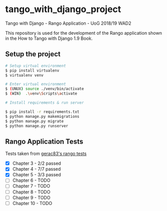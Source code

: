 # tango_with_django_project
Tango with Django - Rango Application - UoG 2018/19 WAD2

This repository is used for the development of the Rango application shown in the How to Tango with Django 1.9 Book.



## Setup the project

```bash
# Setup virtual environment
$ pip install virtualenv
$ virtualenv venv

# Enter virtual environment
$ (UNUX) source ./venv/bin/activate
$ (WIN)  .\venv\Scripts\activate

# Install requirements & run server

$ pip install -r requirements.txt
$ python manage.py makemigrations
$ python manage.py migrate
$ python manage.py runserver
```



## Rango Application Tests

Tests taken from [gerac83's rango tests](https://github.com/gerac83/rango_tests)

- [x] Chapter 3 - 2/2 passed
- [x] Chapter 4 - 7/7 passed
- [x] Chapter 5   - 3/3 passed
- [ ] Chapter 6   - TODO
- [ ] Chapter 7   - TODO
- [ ] Chapter 8   - TODO
- [ ] Chapter 9   - TODO
- [ ] Chapter 10 - TODO
